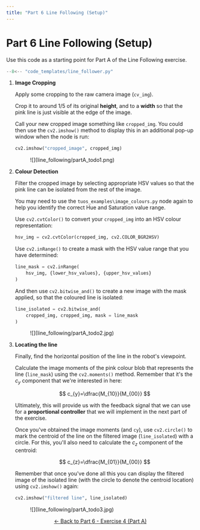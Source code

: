 ```yaml
---
title: "Part 6 Line Following (Setup)"  
---
```


# Part 6 Line Following (Setup)

Use this code as a starting point for Part A of the Line Following exercise.

```py title="line_follower.py"
--8<-- "code_templates/line_follower.py"
```

1. **Image Cropping** 

    Apply some cropping to the raw camera image (`cv_img`). 
    
    Crop it to around 1/5 of its original **height**, and to a **width** so that the pink line is just visible at the edge of the image. 

    Call your new cropped image something like `cropped_img`. You could then use the `cv2.imshow()` method to display this in an additional pop-up window when the node is run: 
    
    ```python
    cv2.imshow("cropped_image", cropped_img)
    ``` 

    <figure markdown>
      ![](line_following/partA_todo1.png)
    </figure>

2. **Colour Detection**

    Filter the cropped image by selecting appropriate HSV values so that the pink line can be isolated from the rest of the image.
    
    You may need to use the `tuos_examples\image_colours.py` node again to help you identify the correct Hue and Saturation value range.

    Use `cv2.cvtColor()` to convert your `cropped_img` into an HSV colour representation:

    ```python
    hsv_img = cv2.cvtColor(cropped_img, cv2.COLOR_BGR2HSV)
    ```

    Use `cv2.inRange()` to create a mask with the HSV value range that you have determined:

    ```python
    line_mask = cv2.inRange(
        hsv_img, {lower_hsv_values}, {upper_hsv_values}
    )
    ```
    
    And then use `cv2.bitwise_and()` to create a new image with the mask applied, so that the coloured line is isolated:

    ```python
    line_isolated = cv2.bitwise_and(
        cropped_img, cropped_img, mask = line_mask
    )
    ``` 

    <figure markdown>
      ![](line_following/partA_todo2.jpg)
    </figure>

3. **Locating the line**

    Finally, find the horizontal position of the line in the robot's viewpoint.
    
    Calculate the image moments of the pink colour blob that represents the line (`line_mask`) using the `cv2.moments()` method. Remember that it's the $c_{y}$ component that we're interested in here:
    
    $$
    c_{y}=\dfrac{M_{10}}{M_{00}}
    $$

    Ultimately, this will provide us with the feedback signal that we can use for a **proportional controller** that we will implement in the next part of the exercise.

    Once you've obtained the image moments (and `cy`), use `cv2.circle()` to mark the centroid of the line on the filtered image (`line_isolated`) with a circle. For this, you'll also need to calculate the $c_{z}$ component of the centroid:

    $$
    c_{z}=\dfrac{M_{01}}{M_{00}}
    $$

    Remember that once you've done all this you can display the filtered image of the isolated line (with the circle to denote the centroid location) using `cv2.imshow()` again:
    
    ```python
    cv2.imshow("filtered line", line_isolated)
    ```

    <figure markdown>
      ![](line_following/partA_todo3.jpg)
    </figure>

<p align="center">
  <a href="../../part6#ex4a_ret">&#8592; Back to Part 6 - Exercise 4 (Part A)</a>
</p>